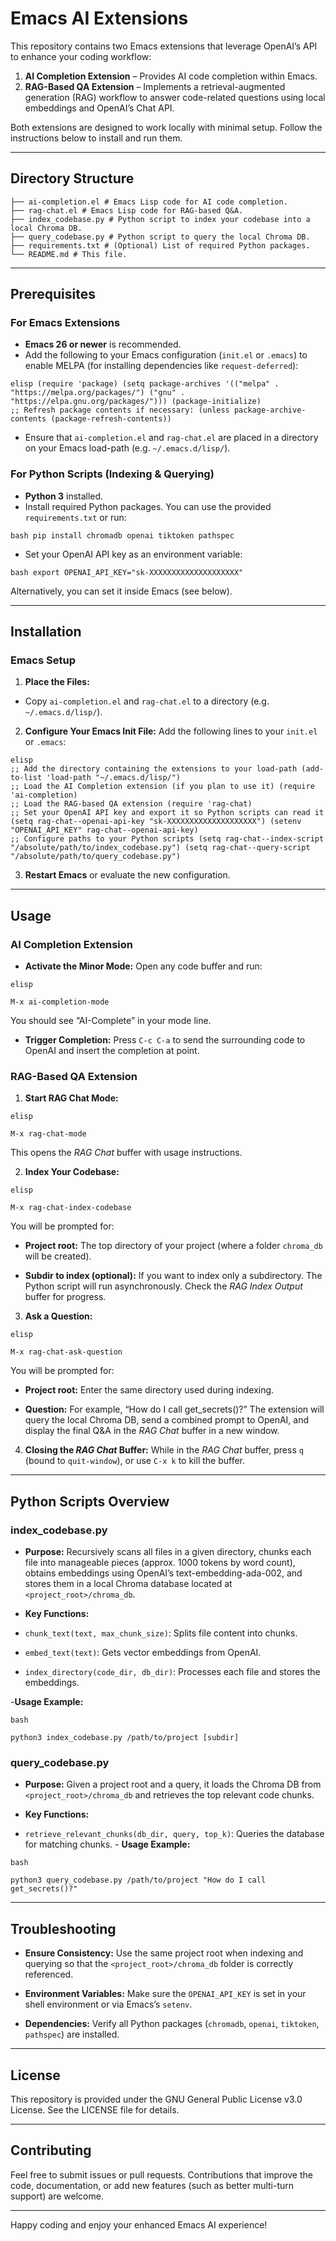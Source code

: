 # Emacs AI Extensions

This repository contains two Emacs extensions that leverage OpenAI’s API to enhance your coding workflow:

1. **AI Completion Extension** – Provides AI code completion within Emacs.
2. **RAG-Based QA Extension** – Implements a retrieval-augmented generation (RAG) workflow to answer code-related questions using local embeddings and OpenAI’s Chat API.

Both extensions are designed to work locally with minimal setup. Follow the instructions below to install and run them.

---

## Directory Structure

``` .
├── ai-completion.el # Emacs Lisp code for AI code completion.
├── rag-chat.el # Emacs Lisp code for RAG-based Q&A.
├── index_codebase.py # Python script to index your codebase into a local Chroma DB.
├── query_codebase.py # Python script to query the local Chroma DB.
├── requirements.txt # (Optional) List of required Python packages.
└── README.md # This file.
```

---

## Prerequisites

### For Emacs Extensions

- **Emacs 26 or newer** is recommended.
- Add the following to your Emacs configuration (`init.el` or `.emacs`) to enable MELPA (for installing dependencies like `request-deferred`):

```
elisp (require 'package) (setq package-archives '(("melpa" . "https://melpa.org/packages/") ("gnu" . "https://elpa.gnu.org/packages/"))) (package-initialize)
;; Refresh package contents if necessary: (unless package-archive-contents (package-refresh-contents))
```

- Ensure that `ai-completion.el` and `rag-chat.el` are placed in a directory on your Emacs load-path (e.g. `~/.emacs.d/lisp/`).

### For Python Scripts (Indexing & Querying)

- **Python 3** installed.
- Install required Python packages. You can use the provided `requirements.txt` or run:

```
bash pip install chromadb openai tiktoken pathspec
```

- Set your OpenAI API key as an environment variable:

```
bash export OPENAI_API_KEY="sk-XXXXXXXXXXXXXXXXXXXX"
```

Alternatively, you can set it inside Emacs (see below).

---

## Installation

### Emacs Setup

1. **Place the Files:**
- Copy `ai-completion.el` and `rag-chat.el` to a directory (e.g. `~/.emacs.d/lisp/`).

2. **Configure Your Emacs Init File:** Add the following lines to your `init.el` or `.emacs`:

```
elisp
;; Add the directory containing the extensions to your load-path (add-to-list 'load-path "~/.emacs.d/lisp/")
;; Load the AI Completion extension (if you plan to use it) (require 'ai-completion)
;; Load the RAG-based QA extension (require 'rag-chat)
;; Set your OpenAI API key and export it so Python scripts can read it (setq rag-chat--openai-api-key "sk-XXXXXXXXXXXXXXXXXXXX") (setenv "OPENAI_API_KEY" rag-chat--openai-api-key)
;; Configure paths to your Python scripts (setq rag-chat--index-script "/absolute/path/to/index_codebase.py") (setq rag-chat--query-script "/absolute/path/to/query_codebase.py")
```

3. **Restart Emacs** or evaluate the new configuration.

---

## Usage

### AI Completion Extension

- **Activate the Minor Mode:** Open any code buffer and run:

```
elisp

M-x ai-completion-mode
```

You should see “AI-Complete” in your mode line.

- **Trigger Completion:** Press `C-c C-a` to send the surrounding code to OpenAI and insert the completion at point.

### RAG-Based QA Extension

1. **Start RAG Chat Mode:**

```
elisp

M-x rag-chat-mode
```

This opens the *RAG Chat* buffer with usage instructions.

2. **Index Your Codebase:**

```
elisp

M-x rag-chat-index-codebase
```

You will be prompted for:

- **Project root:** The top directory of your project (where a folder `chroma_db` will be created).

- **Subdir to index (optional):** If you want to index only a subdirectory. The Python script will run asynchronously. Check the *RAG Index Output* buffer for progress.

3. **Ask a Question:**

```
elisp

M-x rag-chat-ask-question
```

You will be prompted for:

- **Project root:** Enter the same directory used during indexing.

- **Question:** For example, “How do I call get_secrets()?” The extension will query the local Chroma DB, send a combined prompt to OpenAI, and display the final Q&A in the *RAG Chat* buffer in a new window.

4. **Closing the *RAG Chat* Buffer:** While in the *RAG Chat* buffer, press `q` (bound to `quit-window`), or use `C-x k` to kill the buffer.

---

## Python Scripts Overview

### index_codebase.py

- **Purpose:** Recursively scans all files in a given directory, chunks each file into manageable pieces (approx. 1000 tokens by word count), obtains embeddings using OpenAI’s text-embedding-ada-002, and stores them in a local Chroma database located at `<project_root>/chroma_db`.

- **Key Functions:**

- `chunk_text(text, max_chunk_size)`: Splits file content into chunks.

- `embed_text(text)`: Gets vector embeddings from OpenAI.

- `index_directory(code_dir, db_dir)`: Processes each file and stores the embeddings.

-**Usage Example:**

```
bash

python3 index_codebase.py /path/to/project [subdir]
```

### query_codebase.py

- **Purpose:** Given a project root and a query, it loads the Chroma DB from `<project_root>/chroma_db` and retrieves the top relevant code chunks.

- **Key Functions:**

- `retrieve_relevant_chunks(db_dir, query, top_k)`: Queries the database for matching chunks. - **Usage Example:**

```
bash

python3 query_codebase.py /path/to/project "How do I call get_secrets()?"
```

---

## Troubleshooting

- **Ensure Consistency:** Use the same project root when indexing and querying so that the `<project_root>/chroma_db` folder is correctly referenced.

- **Environment Variables:** Make sure the `OPENAI_API_KEY` is set in your shell environment or via Emacs’s `setenv`.

- **Dependencies:** Verify all Python packages (`chromadb`, `openai`, `tiktoken`, `pathspec`) are installed.

---

## License

This repository is provided under the GNU General Public License v3.0 License. See the LICENSE file for details.

---

## Contributing

Feel free to submit issues or pull requests. Contributions that improve the code, documentation, or add new features (such as better multi-turn support) are welcome.

---

Happy coding and enjoy your enhanced Emacs AI experience!

